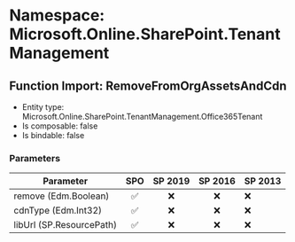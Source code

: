 # Namespace: Microsoft.Online.SharePoint.TenantManagement

## Function Import: RemoveFromOrgAssetsAndCdn

- Entity type: Microsoft.Online.SharePoint.TenantManagement.Office365Tenant
- Is composable: false
- Is bindable: false

### Parameters

Parameter | SPO | SP 2019 | SP 2016 | SP 2013
----------|:---:|:-------:|:-------:|:-------
remove (Edm.Boolean) | ✅ | ❌ | ❌ | ❌
cdnType (Edm.Int32) | ✅ | ❌ | ❌ | ❌
libUrl (SP.ResourcePath) | ✅ | ❌ | ❌ | ❌